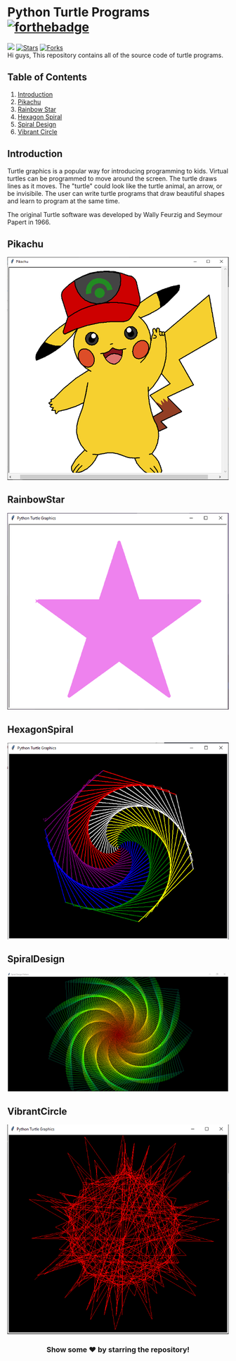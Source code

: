 # Python Turtle Programs [![forthebadge](https://forthebadge.com/images/badges/made-with-python.svg)](https://forthebadge.com)
![](https://visitor-badge.glitch.me/badge?page_id=insanecodes.Python-Turtle-Programs)
[![Stars](https://img.shields.io/github/stars/insanecodes/Python-Turtle-Programs)](https://github.com/insanecodes/Python-Turtle-Programs)
[![Forks](https://img.shields.io/github/forks/insanecodes/Python-Turtle-Programs)](https://github.com/insanecodes/Python-Turtle-Programs/fork)
<br>
Hi guys, This repository contains all of the source code of turtle programs. 

## Table of Contents

1. [Introduction](#introduction)
2. [Pikachu](#pikachu)
3. [Rainbow Star](#rainbowstar)
4. [Hexagon Spiral](#hexagonspiral)
5. [Spiral Design](#spiraldesign)
6. [Vibrant Circle](#vibrantcircle)





## Introduction

Turtle graphics is a popular way for introducing programming to kids. Virtual turtles can be programmed to move around the screen. The turtle draws lines as it moves. The "turtle" could look like the turtle animal, an arrow, or be invisibile. The user can write turtle programs that draw beautiful shapes and learn to program at the same time.

The original Turtle software was developed by Wally Feurzig and Seymour Papert in 1966.

## Pikachu

<img src="Images/Pikachu.PNG">

## RainbowStar

<img src="Images/rainbowstar.PNG">

## HexagonSpiral

<img src="Images/haxagonSpiral.PNG">

## SpiralDesign

<img src="Images/SpiralDesign.PNG">

## VibrantCircle

<img src="Images/VibrantCircle.PNG">

<div align="center">

### Show some ❤️ by starring the repository!

</div>
